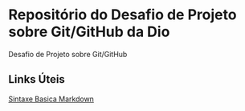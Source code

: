 # Repositório do Desafio de Projeto sobre Git/GitHub da Dio
Desafio de Projeto sobre Git/GitHub

## Links Úteis
[Sintaxe Basica Markdown](https://www.markdownguide.org/basic-syntax/)
